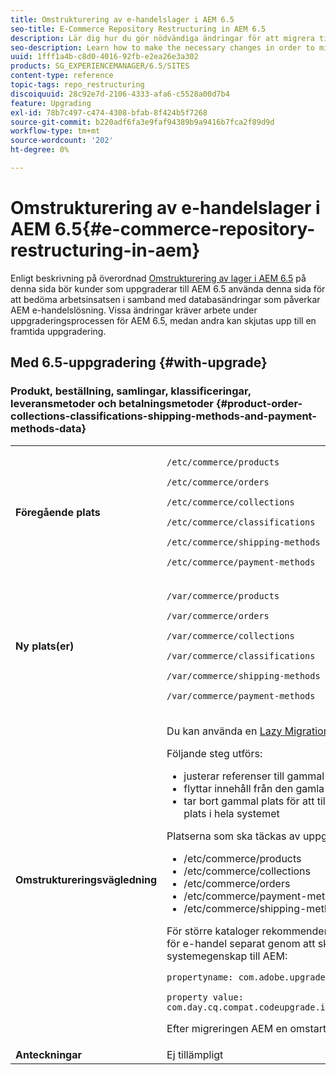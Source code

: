```yaml
---
title: Omstrukturering av e-handelslager i AEM 6.5
seo-title: E-Commerce Repository Restructuring in AEM 6.5
description: Lär dig hur du gör nödvändiga ändringar för att migrera till den nya databasstrukturen i AEM 6.5 för e-handel.
seo-description: Learn how to make the necessary changes in order to migrate to the new repository structure in AEM 6.5 for E-Commerce.
uuid: 1fff1a4b-c8d0-4016-92fb-e2ea26e3a302
products: SG_EXPERIENCEMANAGER/6.5/SITES
content-type: reference
topic-tags: repo_restructuring
discoiquuid: 28c92e7d-2106-4333-afa6-c5528a00d7b4
feature: Upgrading
exl-id: 78b7c497-c474-4308-bfab-8f424b5f7268
source-git-commit: b220adf6fa3e9faf94389b9a9416b7fca2f89d9d
workflow-type: tm+mt
source-wordcount: '202'
ht-degree: 0%

---
```


# Omstrukturering av e-handelslager i AEM 6.5{#e-commerce-repository-restructuring-in-aem}

Enligt beskrivning på överordnad [Omstrukturering av lager i AEM 6.5](/help/sites-deploying/repository-restructuring.md) på denna sida bör kunder som uppgraderar till AEM 6.5 använda denna sida för att bedöma arbetsinsatsen i samband med databasändringar som påverkar AEM e-handelslösning. Vissa ändringar kräver arbete under uppgraderingsprocessen för AEM 6.5, medan andra kan skjutas upp till en framtida uppgradering.

## Med 6.5-uppgradering {#with-upgrade}

### Produkt, beställning, samlingar, klassificeringar, leveransmetoder och betalningsmetoder {#product-order-collections-classifications-shipping-methods-and-payment-methods-data}

<table>
 <tbody>
  <tr>
   <td><strong>Föregående plats</strong></td>
   <td><p><code>/etc/commerce/products</code></p> <p><code>/etc/commerce/orders</code></p> <p><code>/etc/commerce/collections</code></p> <p><code>/etc/commerce/classifications</code></p> <p><code>/etc/commerce/shipping-methods</code></p> <p><code>/etc/commerce/payment-methods</code></p> </td>
  </tr>
  <tr>
   <td><strong>Ny plats(er)</strong></td>
   <td><p><code>/var/commerce/products</code></p> <p><code>/var/commerce/orders</code></p> <p><code>/var/commerce/collections</code></p> <p><code>/var/commerce/classifications</code></p> <p><code>/var/commerce/shipping-methods</code></p> <p><code>/var/commerce/payment-methods</code></p> </td>
  </tr>
  <tr>
   <td><strong>Omstruktureringsvägledning</strong></td>
   <td><p>Du kan använda en <a href="/help/sites-deploying/lazy-content-migration.md" target="_blank">Lazy Migration</a> uppgift att migrera e-handelsdata.</p> <p>Följande steg utförs:</p>
    <ul>
     <li>justerar referenser till gammal plats så att de pekar på ny plats</li>
     <li>flyttar innehåll från den gamla platsen till den nya</li>
     <li>tar bort gammal plats för att till slut aktivera användningen av ny plats i hela systemet</li>
    </ul> <p>Platserna som ska täckas av uppgiften är:</p>
    <ul>
     <li>/etc/commerce/products</li>
     <li>/etc/commerce/collections<br /> </li>
     <li>/etc/commerce/orders<br /> </li>
     <li>/etc/commerce/payment-methods<br /> </li>
     <li>/etc/commerce/shipping-methods<br /> </li>
    </ul> <p>För större kataloger rekommenderar vi att du kör migreringsaktiviteten för e-handel separat genom att skicka följande Java-systemegenskap till AEM:</p> <p><code>propertyname: com.adobe.upgrade.forcemigration</code></p> <p><code>property value: com.day.cq.compat.codeupgrade.impl.cq64.CQ64CommerceMigrationTask</code></p> <p>Efter migreringen AEM en omstart krävs.</p> </td>
  </tr>
  <tr>
   <td><strong>Anteckningar</strong></td>
   <td>Ej tillämpligt<br /> </td>
  </tr>
 </tbody>
</table>
